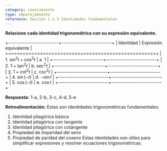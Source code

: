 ```yaml
---
category: conocimiento
type: emparejamiento
reference: Sección 1.2.3 Identidades fundamentales
---
```


**Relacione cada identidad trigonométrica con su expresión equivalente.**

+-------------------------+-------------------------+
| Identidad               | Expresión equivalente   |
+=========================+=========================+
| 1. $\sin^2 t + \cos^2 t$ | a. $1$                  |
+-------------------------+-------------------------+
| 2. $1 + \tan^2 t$        | b. $\sec^2 t$           |
+-------------------------+-------------------------+
| 3. $1 + \cot^2 t$        | c. $\csc^2 t$           |
+-------------------------+-------------------------+
| 4. $\sin(-t)$            | d. $-\sin t$            |
+-------------------------+-------------------------+
| 5. $\cos(-t)$            | e. $\cos t$             |
+-------------------------+-------------------------+

**Respuesta:** 1-a, 2-b, 3-c, 4-d, 5-e

**Retroalimentación:**
Estas son identidades trigonométricas fundamentales:
1. Identidad pitagórica básica
2. Identidad pitagórica con tangente
3. Identidad pitagórica con cotangente
4. Propiedad de imparidad del seno
5. Propiedad de paridad del coseno
Estas identidades son útiles para simplificar expresiones y resolver ecuaciones trigonométricas.
